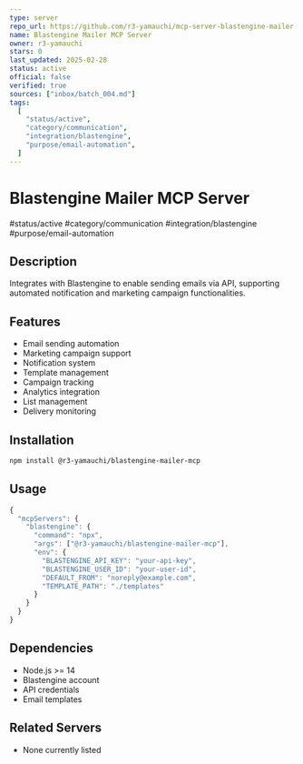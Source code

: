 ```yaml
---
type: server
repo_url: https://github.com/r3-yamauchi/mcp-server-blastengine-mailer
name: Blastengine Mailer MCP Server
owner: r3-yamauchi
stars: 0
last_updated: 2025-02-28
status: active
official: false
verified: true
sources: ["inbox/batch_004.md"]
tags:
  [
    "status/active",
    "category/communication",
    "integration/blastengine",
    "purpose/email-automation",
  ]
---
```


# Blastengine Mailer MCP Server

#status/active #category/communication #integration/blastengine #purpose/email-automation

## Description

Integrates with Blastengine to enable sending emails via API, supporting automated notification and marketing campaign functionalities.

## Features

- Email sending automation
- Marketing campaign support
- Notification system
- Template management
- Campaign tracking
- Analytics integration
- List management
- Delivery monitoring

## Installation

```bash
npm install @r3-yamauchi/blastengine-mailer-mcp
```

## Usage

```javascript
{
  "mcpServers": {
    "blastengine": {
      "command": "npx",
      "args": ["@r3-yamauchi/blastengine-mailer-mcp"],
      "env": {
        "BLASTENGINE_API_KEY": "your-api-key",
        "BLASTENGINE_USER_ID": "your-user-id",
        "DEFAULT_FROM": "noreply@example.com",
        "TEMPLATE_PATH": "./templates"
      }
    }
  }
}
```

## Dependencies

- Node.js >= 14
- Blastengine account
- API credentials
- Email templates

## Related Servers

- None currently listed
